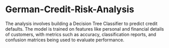 # German-Credit-Risk-Analysis
The analysis involves building a Decision Tree Classifier to predict credit defaults. The model is trained on features like personal and financial details of customers, with metrics such as accuracy, classification reports, and confusion matrices being used to evaluate performance.
